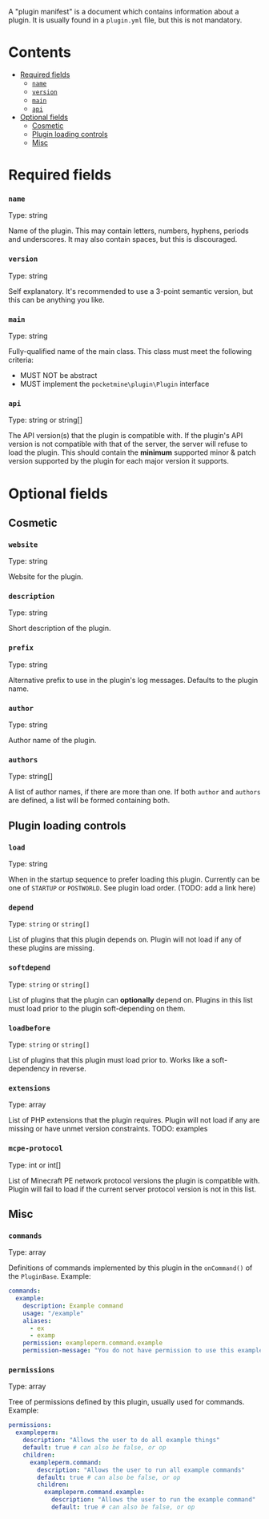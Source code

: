 A "plugin manifest" is a document which contains information about a plugin. It is usually found in a `plugin.yml` file, but this is not mandatory.

# Contents
- [Required fields](#required-fields)
  - [`name`](#name)
  - [`version`](#version)
  - [`main`](#main)
  - [`api`](#api)
- [Optional fields](#optional-fields)
  - [Cosmetic](#cosmetic)
  - [Plugin loading controls](#plugin-loading-controls)
  - [Misc](#misc)

# Required fields
### `name`
Type: string

Name of the plugin. This may contain letters, numbers, hyphens, periods and underscores. It may also contain spaces, but this is discouraged.

### `version`
Type: string

Self explanatory. It's recommended to use a 3-point semantic version, but this can be anything you like.

### `main`
Type: string

Fully-qualified name of the main class. This class must meet the following criteria:
- MUST NOT be abstract
- MUST implement the `pocketmine\plugin\Plugin` interface

### `api`
Type: string or string[]

The API version(s) that the plugin is compatible with. If the plugin's API version is not compatible with that of the server, the server will refuse to load the plugin. This should contain the **minimum** supported minor & patch version supported by the plugin for each major version it supports.

# Optional fields
## Cosmetic
### `website`
Type: string

Website for the plugin.

### `description`
Type: string

Short description of the plugin.

### `prefix`
Type: string

Alternative prefix to use in the plugin's log messages. Defaults to the plugin name.

### `author`
Type: string

Author name of the plugin.

### `authors`
Type: string[]

A list of author names, if there are more than one. If both `author` and `authors` are defined, a list will be formed containing both.

## Plugin loading controls
### `load`
Type: string

When in the startup sequence to prefer loading this plugin. Currently can be one of `STARTUP` or `POSTWORLD`. See plugin load order. (TODO: add a link here)

### `depend`
Type: `string` or `string[]`

List of plugins that this plugin depends on. Plugin will not load if any of these plugins are missing.

### `softdepend`
Type: `string` or `string[]`

List of plugins that the plugin can **optionally** depend on. Plugins in this list must load prior to the plugin soft-depending on them.

### `loadbefore`
Type: `string` or `string[]`

List of plugins that this plugin must load prior to. Works like a soft-dependency in reverse.

### `extensions`
Type: array

List of PHP extensions that the plugin requires. Plugin will not load if any are missing or have unmet version constraints.
TODO: examples

### `mcpe-protocol`
Type: int or int[]

List of Minecraft PE network protocol versions the plugin is compatible with. Plugin will fail to load if the current server protocol version is not in this list.

## Misc
### `commands`
Type: array

Definitions of commands implemented by this plugin in the `onCommand()` of the `PluginBase`.
Example:
```yml
commands:
  example:
    description: Example command
    usage: "/example"
    aliases:
      - ex
      - examp
    permission: exampleperm.command.example
    permission-message: "You do not have permission to use this example command!"
```

### `permissions`
Type: array

Tree of permissions defined by this plugin, usually used for commands.
Example:
```yml
permissions:
  exampleperm:
    description: "Allows the user to do all example things"
    default: true # can also be false, or op
    children:
      exampleperm.command:
        description: "Allows the user to run all example commands"
        default: true # can also be false, or op
        children:
          exampleperm.command.example:
            description: "Allows the user to run the example command"
            default: true # can also be false, or op
```
